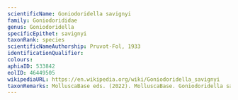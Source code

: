 ```yaml
---
scientificName: Goniodoridella savignyi
family: Goniodorididae
genus: Goniodoridella
specificEpithet: savignyi
taxonRank: species
scientificNameAuthorship: Pruvot-Fol, 1933
identificationQualifier: 
colours:
aphiaID: 533842
eolID: 46449505
wikipediaURL: https://en.wikipedia.org/wiki/Goniodoridella_savignyi
taxonRemarks: MolluscaBase eds. (2022). MolluscaBase. Goniodoridella savignyi Pruvot-Fol, 1933. Accessed through: World Register of Marine Species at: https://www.marinespecies.org/aphia.php?p=taxdetails&id=533842 on 2022-02-24
---
```

